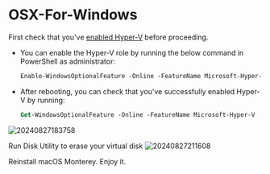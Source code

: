 # OSX-For-Windows
First check that you've [enabled Hyper-V](https://learn.microsoft.com/en-us/virtualization/hyper-v-on-windows/quick-start/enable-hyper-v) before proceeding.
- You can enable the Hyper-V role by running the below command in PowerShell as administrator:
  ```ps
  Enable-WindowsOptionalFeature -Online -FeatureName Microsoft-Hyper-V -All
  ```
- After rebooting, you can check that you've successfully enabled Hyper-V by running:
  ```ps
  Get-WindowsOptionalFeature -Online -FeatureName Microsoft-Hyper-V
  ```
![20240827183758](https://github.com/user-attachments/assets/35616bd7-e747-4a7e-9197-c5efd2bc5df2)

Run Disk Utility to erase your virtual disk
![20240827211608](https://github.com/user-attachments/assets/c9184c4f-abb2-43ea-be36-9dcc20ca3942)

Reinstall macOS Monterey. Enjoy it.
